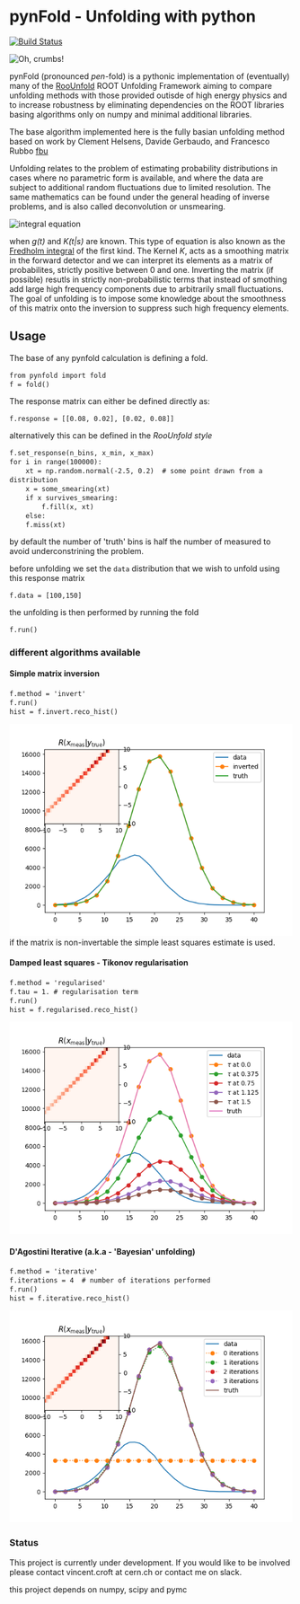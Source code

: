 # pynFold - Unfolding with python
[![Build Status](https://travis-ci.org/vincecr0ft/pynFold.svg?branch=master)](https://travis-ci.org/vincecr0ft/pynFold)

![Oh, crumbs!](https://c1.staticflickr.com/1/588/23404929566_5c9dfed1ef_o.jpg) 

pynFold (pronounced *pen*-fold) is a pythonic implementation of (eventually) many of the [RooUnfold](http://hepunx.rl.ac.uk/~adye/software/unfold/RooUnfold.html) ROOT Unfolding Framework aiming to compare unfolding methods with those provided outisde of high energy physics and to increase robustness by eliminating dependencies on the ROOT libraries basing algorithms only on numpy and minimal additional libraries. 

The base algorithm implemented here is the fully basian unfolding method based on work by Clement Helsens, Davide Gerbaudo, and Francesco Rubbo [fbu](https://github.com/gerbaudo/fbu)

Unfolding relates to the problem of estimating probability distributions in cases where no parametric form is available, and where the data are subject to additional random fluctuations due to limited resolution. The same mathematics can be found under the general heading of inverse problems, and is also called deconvolution or unsmearing.

![integral equation](https://wikimedia.org/api/rest_v1/media/math/render/svg/dbba1aee3760825a222253bad7fab68e9f0437dd)

when *g(t)* and *K(t|s)* are known. This type of equation is also known as the [Fredholm integral](https://en.wikipedia.org/wiki/Fredholm_integral_equation) of the first kind. The Kernel *K*, acts as a smoothing matrix in the forward detector and we can interpret its elements as a matrix of probabilites, strictly positive between 0 and one. Inverting the matrix (if possible) resutls in strictly non-probabilistic terms that instead of smothing add large high frequency components due to arbitrarily small fluctuations. The goal of unfolding is to impose some knowledge about the smoothness of this matrix onto the inversion to suppress such high frequency elements.   

## Usage

The base of any pynfold calculation is defining a fold. 
```
from pynfold import fold
f = fold()
```

The response matrix can either be defined directly as:

```
f.response = [[0.08, 0.02], [0.02, 0.08]]
```
alternatively this can be defined in the *RooUnfold style*
```
f.set_response(n_bins, x_min, x_max)
for i in range(100000):
    xt = np.random.normal(-2.5, 0.2)  # some point drawn from a distribution
    x = some_smearing(xt)
    if x survives_smearing:
        f.fill(x, xt)
    else:
	f.miss(xt)
```
by default the number of 'truth' bins is half the number of measured to avoid underconstrining the problem.

before unfolding we set the `data` distribution that we wish to unfold using this response matrix
```
f.data = [100,150]
```

the unfolding is then performed by running the fold
```
f.run()
```

### different algorithms available
#### Simple matrix inversion
```
f.method = 'invert'
f.run()
hist = f.invert.reco_hist()
```
![matrix inversion](./doc/invert.png)
if the matrix is non-invertable the simple least squares estimate is used.

#### Damped least squares - Tikonov regularisation
```
f.method = 'regularised'
f.tau = 1. # regularisation term
f.run()
hist = f.regularised.reco_hist()
```
![regularised least squares](./doc/tikonov.png)

#### D'Agostini Iterative (a.k.a - 'Bayesian' unfolding)
```
f.method = 'iterative'
f.iterations = 4  # number of iterations performed
f.run()
hist = f.iterative.reco_hist()
```
![D'agostini regularisation](./doc/iterative.png)

### Status
This project is currently under development. If you would like to be involved please contact vincent.croft at cern.ch or contact me on slack. 

this project depends on numpy, scipy and pymc